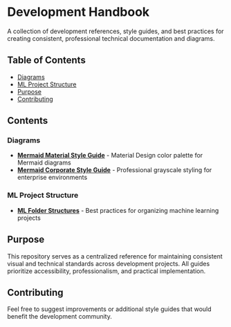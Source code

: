 # Development Handbook

A collection of development references, style guides, and best practices for creating consistent, professional technical documentation and diagrams.

## Table of Contents

- [Diagrams](#diagrams)
- [ML Project Structure](#ml-project-structure)
- [Purpose](#purpose)
- [Contributing](#contributing)

## Contents

### Diagrams
- **[Mermaid Material Style Guide](diagrams/mermaid-material.md)** - Material Design color palette for Mermaid diagrams
- **[Mermaid Corporate Style Guide](diagrams/mermaid-coporate.md)** - Professional grayscale styling for enterprise environments

### ML Project Structure
- **[ML Folder Structures](ml-project-structure/ml-folder-structures.md)** - Best practices for organizing machine learning projects

## Purpose

This repository serves as a centralized reference for maintaining consistent visual and technical standards across development projects. All guides prioritize accessibility, professionalism, and practical implementation.

## Contributing

Feel free to suggest improvements or additional style guides that would benefit the development community.